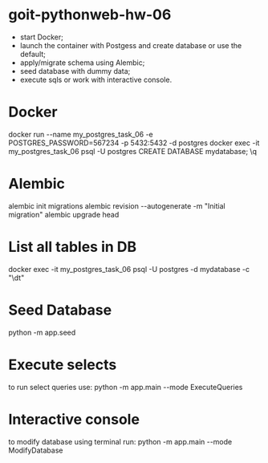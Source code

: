 # goit-pythonweb-hw-06

- start Docker;
- launch the container with Postgess and create database or use the default;
- apply/migrate schema using Alembic;
- seed database with dummy data;
- execute sqls or work with interactive console.

# Docker

docker run --name my_postgres_task_06 -e POSTGRES_PASSWORD=567234 -p 5432:5432 -d postgres
docker exec -it my_postgres_task_06 psql -U postgres
CREATE DATABASE mydatabase;
\q

# Alembic

alembic init migrations
alembic revision --autogenerate -m "Initial migration"
alembic upgrade head

# List all tables in DB

docker exec -it my_postgres_task_06 psql -U postgres -d mydatabase -c "\dt"

# Seed Database

python -m app.seed

# Execute selects

to run select queries use: python -m app.main --mode ExecuteQueries

# Interactive console

to modify database using terminal run: python -m app.main --mode ModifyDatabase
